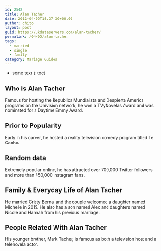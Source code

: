 ```yaml
---
id: 2542
title: Alan Tacher
date: 2012-04-05T18:37:36+00:00
author: chito
layout: post
guid: https://ukdataservers.com/alan-tacher/
permalink: /04/05/alan-tacher  
tags:
  - married
  - single
  - family
category: Mariage Guides
---
```


* some text
{: toc}


## Who is  Alan Tacher
                  
                  
                  
Famous for hosting the Republica Mundialista and Despierta America programs on the Univision network, he won a TVyNovelas Award and was nominated for a Daytime Emmy Award.
                  
                
                
                
## Prior to Popularity 
                  
                  
                  
Early in his career, he hosted a reality television comedy program titled Te Cache.
                  
                
                
                
## Random data 
                  
                  
                  
Extremely popular online, he has attracted over 700,000 Twitter followers and more than 450,000 Instagram fans.
                  
                
                
                
## Family & Everyday Life of Alan Tacher
                  
                  
                  
He married Cristy Bernal and the couple welcomed a daughter named Michelle in 2015. He also has a son named Alex and daughters named Nicole and Hannah from his previous marriage.
                  
                
                
                
## People Related With  Alan Tacher
                  
                  
                  
His younger brother, Mark Tacher, is famous as both a television host and a telenovela actor.
                  
                
              
            
          
          
          
    
    
  
